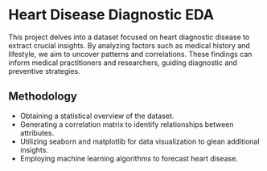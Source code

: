 # Heart Disease Diagnostic EDA
This project delves into a dataset focused on heart diagnostic disease to extract crucial insights. By analyzing factors such as medical history and lifestyle, we aim to uncover patterns and correlations. These findings can inform medical practitioners and researchers, guiding diagnostic and preventive strategies.
## Methodology
- Obtaining a statistical overview of the dataset.
- Generating a correlation matrix to identify relationships between attributes.
- Utilizing seaborn and matplotlib for data visualization to glean additional insights.
- Employing machine learning algorithms to forecast heart disease.


